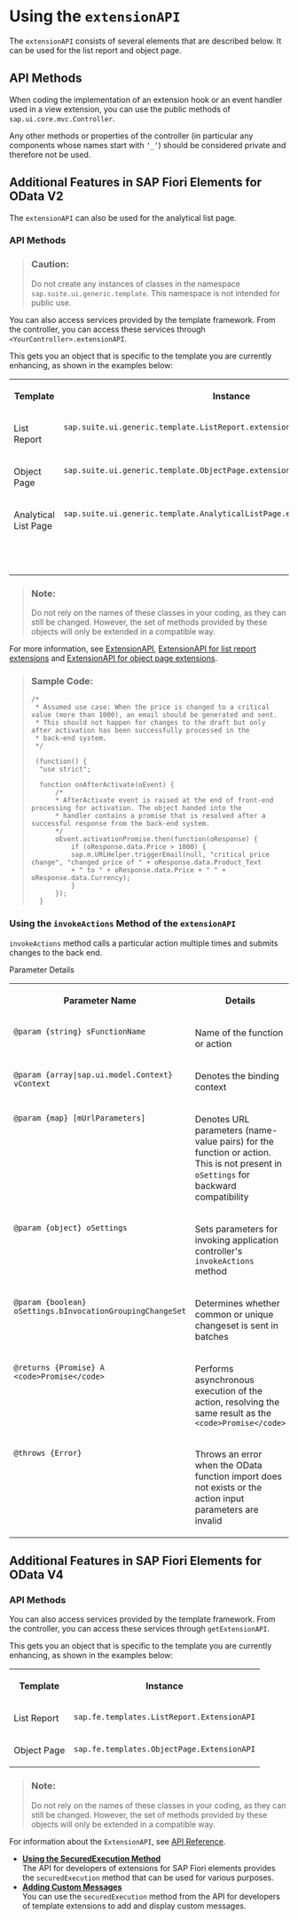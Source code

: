 <!-- loiobd2994b69ef542998becbc69ab093f7e -->

# Using the `extensionAPI`

The `extensionAPI` consists of several elements that are described below. It can be used for the list report and object page.



## API Methods

When coding the implementation of an extension hook or an event handler used in a view extension, you can use the public methods of `sap.ui.core.mvc.Controller`.

Any other methods or properties of the controller \(in particular any components whose names start with `‘_’`\) should be considered private and therefore not be used.



<a name="loiobd2994b69ef542998becbc69ab093f7e__section_e55_4zp_znb"/>

## Additional Features in SAP Fiori Elements for OData V2

The `extensionAPI` can also be used for the analytical list page.



### API Methods

> ### Caution:  
> Do not create any instances of classes in the namespace `sap.suite.ui.generic.template`. This namespace is not intended for public use.

You can also access services provided by the template framework. From the controller, you can access these services through `<YourController>.extensionAPI`.

This gets you an object that is specific to the template you are currently enhancing, as shown in the examples below:


<table>
<tr>
<th valign="top">

Template



</th>
<th valign="top">

Instance



</th>
</tr>
<tr>
<td valign="top">

List Report



</td>
<td valign="top">

 `sap.suite.ui.generic.template.ListReport.extensionAPI.ExtensionAPI` 



</td>
</tr>
<tr>
<td valign="top">

Object Page



</td>
<td valign="top">

 `sap.suite.ui.generic.template.ObjectPage.extensionAPI.ExtensionAPI` 



</td>
</tr>
<tr>
<td valign="top">

Analytical List Page



</td>
<td valign="top">

`sap.suite.ui.generic.template.AnalyticalListPage.extensionAPI.ExtensionAPI`



</td>
</tr>
<tr>
<td valign="top">



</td>
<td valign="top">

 



</td>
</tr>
</table>

> ### Note:  
> Do not rely on the names of these classes in your coding, as they can still be changed. However, the set of methods provided by these objects will only be extended in a compatible way.

For more information, see [ExtensionAPI](https://ui5.sap.com/#/api/sap.suite.ui.generic.template.extensionAPI.extensionAPI), [ExtensionAPI for list report extensions](https://ui5.sap.com/#/api/sap.suite.ui.generic.template.ListReport.extensionAPI.ExtensionAPI) and [ExtensionAPI for object page extensions](https://ui5.sap.com/#/api/sap.suite.ui.generic.template.ObjectPage.extensionAPI.ExtensionAPI).

> ### Sample Code:  
> ```
> /*
>  * Assumed use case: When the price is changed to a critical value (more than 1000), an email should be generated and sent.
>  * This should not happen for changes to the draft but only after activation has been successfully processed in the
>  * back-end system.
>  */
> 				
>  (function() {
> 	"use strict";
> 				
> 	function onAfterActivate(oEvent) {
> 		/*
> 		* AfterActivate event is raised at the end of front-end processing for activation. The object handed into the
> 		* handler contains a promise that is resolved after a successful response from the back-end system.
> 		*/
> 		oEvent.activationPromise.then(function(oResponse) {
> 			if (oResponse.data.Price > 1000) {
> 			sap.m.URLHelper.triggerEmail(null, "critical price change", "changed price of " + oResponse.data.Product_Text
> 			+ " to " + oResponse.data.Price + " " + oResponse.data.Currency);
> 			}
> 		});
> 	}		
> ```



### Using the `invokeActions` Method of the `extensionAPI`

`invokeActions` method calls a particular action multiple times and submits changes to the back end.

<a name="loiobd2994b69ef542998becbc69ab093f7e__table_ytv_nlf_5mb"/>Parameter Details


<table>
<tr>
<th valign="top">

Parameter Name



</th>
<th valign="top">

Details



</th>
</tr>
<tr>
<td valign="top">

`@param {string} sFunctionName` 



</td>
<td valign="top">

Name of the function or action



</td>
</tr>
<tr>
<td valign="top">

`@param {array|sap.ui.model.Context} vContext`



</td>
<td valign="top">

Denotes the binding context



</td>
</tr>
<tr>
<td valign="top">

`@param {map} [mUrlParameters]`



</td>
<td valign="top">

Denotes URL parameters \(name-value pairs\) for the function or action. This is not present in `oSettings` for backward compatibility



</td>
</tr>
<tr>
<td valign="top">

`@param {object} oSettings`



</td>
<td valign="top">

Sets parameters for invoking application controller's `invokeActions` method



</td>
</tr>
<tr>
<td valign="top">

`@param {boolean} oSettings.bInvocationGroupingChangeSet`



</td>
<td valign="top">

Determines whether common or unique changeset is sent in batches



</td>
</tr>
<tr>
<td valign="top">

`@returns {Promise} A <code>Promise</code>`



</td>
<td valign="top">

Performs asynchronous execution of the action, resolving the same result as the `<code>Promise</code>`



</td>
</tr>
<tr>
<td valign="top">

`@throws {Error}`



</td>
<td valign="top">

Throws an error when the OData function import does not exists or the action input parameters are invalid



</td>
</tr>
</table>



<a name="loiobd2994b69ef542998becbc69ab093f7e__section_myh_q3q_znb"/>

## Additional Features in SAP Fiori Elements for OData V4



### API Methods

You can also access services provided by the template framework. From the controller, you can access these services through `getExtensionAPI`.

This gets you an object that is specific to the template you are currently enhancing, as shown in the examples below:


<table>
<tr>
<th valign="top">

Template



</th>
<th valign="top">

Instance



</th>
</tr>
<tr>
<td valign="top">

List Report



</td>
<td valign="top">

 `sap.fe.templates.ListReport.ExtensionAPI` 



</td>
</tr>
<tr>
<td valign="top">

Object Page



</td>
<td valign="top">

 `sap.fe.templates.ObjectPage.ExtensionAPI` 



</td>
</tr>
</table>

> ### Note:  
> Do not rely on the names of these classes in your coding, as they can still be changed. However, the set of methods provided by these objects will only be extended in a compatible way.

For information about the `ExtensionAPI`, see [API Reference](https://ui5.sap.com/#/api/sap.fe.core.ExtensionAPI).

-   **[Using the SecuredExecution Method](using-the-securedexecution-method-6a39150.md "The API for developers of extensions for SAP Fiori elements provides the securedExecution method that can be used for
		various purposes.")**  
The API for developers of extensions for SAP Fiori elements provides the `securedExecution` method that can be used for various purposes.
-   **[Adding Custom Messages](adding-custom-messages-5a9a2a0.md "You can use the securedExecution method from the API for developers of template extensions to add and display custom
		messages.")**  
You can use the `securedExecution` method from the API for developers of template extensions to add and display custom messages.

